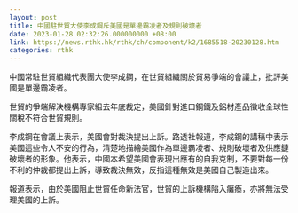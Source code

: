 ```yaml
---
layout: post
title: 中國駐世貿大使李成鋼斥美國是單邊霸凌者及規則破壞者
date: 2023-01-28 02:32:26.000000000 +08:00
link: https://news.rthk.hk/rthk/ch/component/k2/1685518-20230128.htm
categories: rthk
---
```


中國常駐世貿組織代表團大使李成鋼，在世貿組織關於貿易爭端的會議上，批評美國是單邊霸凌者。

世貿的爭端解決機構專家組去年底裁定，美國針對進口鋼鐵及鋁材產品徵收全球性關稅不符合世貿規則。

李成鋼在會議上表示，美國會對裁決提出上訴。路透社報道，李成鋼的講稿中表示美國這些令人不安的行為，清楚地描繪美國作為單邊霸凌者、規則破壞者及供應鏈破壞者的形象。他表示，中國本希望美國會表現出應有的自我克制，不要對每一份不利的仲裁都提出上訴，導致裁決無效，反指這種無效是美國自己製造出來。

報道表示，由於美國阻止世貿任命新法官，世貿的上訴機構陷入癱瘓，亦將無法受理美國的上訴。

